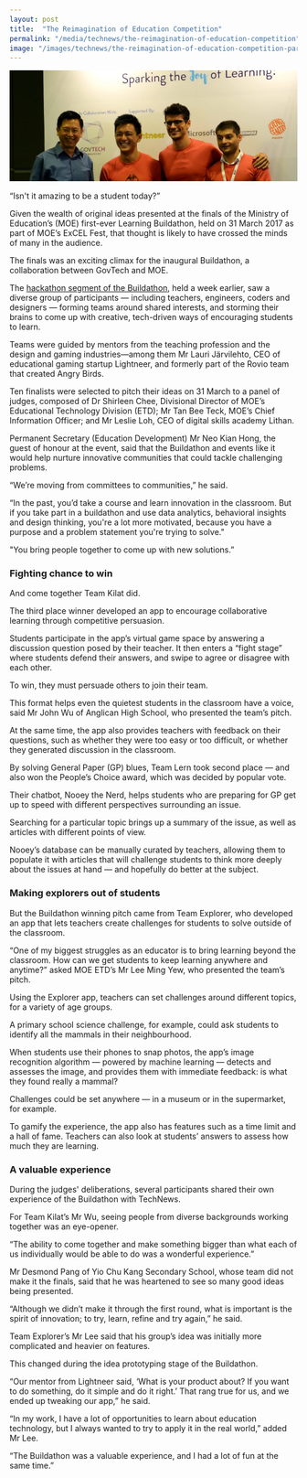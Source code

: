 ```yaml
---
layout: post
title:  "The Reimagination of Education Competition"
permalink: "/media/technews/the-reimagination-of-education-competition"
image: "/images/technews/the-reimagination-of-education-competition-part-1.png"
---
```


![the reimagination of education competition](/images/technews/the-reimagination-of-education-competition-part-1.png)

“Isn't it amazing to be a student today?”

Given the wealth of original ideas presented at the finals of the Ministry of Education’s (MOE) first-ever Learning Buildathon, held on 31 March 2017 as part of MOE’s ExCEL Fest, that thought is likely to have crossed the minds of many in the audience.

The finals was an exciting climax for the inaugural Buildathon, a collaboration between GovTech and MOE.

The [hackathon segment of the Buildathon](https://www.tech.gov.sg/technews/innovation/2017/04/12/07/50/a-buildathon-for-the-future-of-education), held a week earlier, saw a diverse group of participants — including teachers, engineers, coders and designers — forming teams around shared interests, and storming their brains to come up with creative, tech-driven ways of encouraging students to learn.

Teams were guided by mentors from the teaching profession and the design and gaming industries—among them Mr Lauri Järvilehto, CEO of educational gaming startup Lightneer, and formerly part of the Rovio team that created Angry Birds.

Ten finalists were selected to pitch their ideas on 31 March to a panel of judges, composed of Dr Shirleen Chee, Divisional Director of MOE’s Educational Technology Division (ETD); Mr Tan Bee Teck, MOE’s Chief Information Officer; and Mr Leslie Loh, CEO of digital skills academy Lithan.

Permanent Secretary (Education Development) Mr Neo Kian Hong, the guest of honour at the event, said that the Buildathon and events like it would help nurture innovative communities that could tackle challenging problems.

“We’re moving from committees to communities,” he said.

“In the past, you’d take a course and learn innovation in the classroom. But if you take part in a buildathon and use data analytics, behavioral insights and design thinking, you're a lot more motivated, because you have a purpose and a problem statement you're trying to solve."

"You bring people together to come up with new solutions.”

### **Fighting chance to win**
And come together Team Kilat did.

The third place winner developed an app to encourage collaborative learning through competitive persuasion.

Students participate in the app’s virtual game space by answering a discussion question posed by their teacher.  It then enters a “fight stage” where students defend their answers, and swipe to agree or disagree with each other.

To win, they must persuade others to join their team.

This format helps even the quietest students in the classroom have a voice, said Mr John Wu of Anglican High School, who presented the team’s pitch.

At the same time, the app also provides teachers with feedback on their questions, such as whether they were too easy or too difficult, or whether they generated discussion in the classroom.

By solving General Paper (GP) blues, Team Lern took second place — and also won the People’s Choice award, which was decided by popular vote.

Their chatbot, Nooey the Nerd, helps students who are preparing for GP get up to speed with different perspectives surrounding an issue.

Searching for a particular topic brings up a summary of the issue, as well as articles with different points of view.

Nooey’s database can be manually curated by teachers, allowing them to populate it with articles that will challenge students to think more deeply about the issues at hand — and hopefully do better at the subject.

### **Making explorers out of students**
But the Buildathon winning pitch came from Team Explorer, who developed an app that lets teachers create challenges for students to solve outside of the classroom.

“One of my biggest struggles as an educator is to bring learning beyond the classroom. How can we get students to keep learning anywhere and anytime?” asked MOE ETD’s Mr Lee Ming Yew, who presented the team’s pitch.

Using the Explorer app, teachers can set challenges around different topics, for a variety of age groups.

A primary school science challenge, for example, could ask students to identify all the mammals in their neighbourhood.

When students use their phones to snap photos, the app’s image recognition algorithm — powered by machine learning — detects and assesses the image, and provides them with immediate feedback: is what they found really a mammal?

Challenges could be set anywhere — in a museum or in the supermarket, for example.

To gamify the experience, the app also has features such as a time limit and a hall of fame. Teachers can also look at students’ answers to assess how much they are learning.

### **A valuable experience**
During the judges' deliberations, several participants shared their own experience of the Buildathon with TechNews.

For Team Kilat’s Mr Wu, seeing people from diverse backgrounds working together was an eye-opener.

“The ability to come together and make something bigger than what each of us individually would be able to do was a wonderful experience.”

Mr Desmond Pang of Yio Chu Kang Secondary School, whose team did not make it the finals, said that he was heartened to see so many good ideas being presented.

“Although we didn’t make it through the first round, what is important is the spirit of innovation; to try, learn, refine and try again,” he said.

Team Explorer’s Mr Lee said that his group’s idea was initially more complicated and heavier on features.

This changed during the idea prototyping stage of the Buildathon.

“Our mentor from Lightneer said, ‘What is your product about? If you want to do something, do it simple and do it right.’ That rang true for us, and we ended up tweaking our app,” he said.

“In my work, I have a lot of opportunities to learn about education technology, but I always wanted to try to apply it in the real world,” added Mr Lee.

“The Buildathon was a valuable experience, and I had a lot of fun at the same time.”



